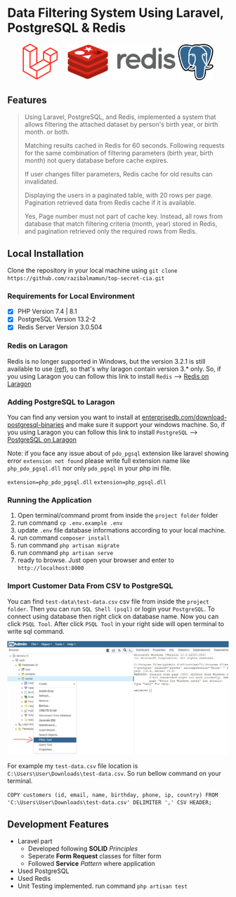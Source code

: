 # Data Filtering System Using  Laravel, PostgreSQL & Redis

<p align="center"><a href="https://laravel.com" target="_blank">
<img src="./github/laravel.svg" width="80"></a>&nbsp;&nbsp;&nbsp;&nbsp;
<a href="https://redis.io/" target="_blank" rel="noopener noreferrer"><img width="250" src="./github/redis.png" alt="Redis logo"></a>
<a href="https://www.postgresql.org/" target="_blank">
      <img alt="PostgreSQL" width="80" src="./github/postgresql.png">
    </a>
</p>

## Features

> Using Laravel, PostgreSQL, and Redis, implemented a system that allows filtering the attached dataset by person's birth year, or birth month. or both.
> 
> Matching results cached in Redis for 60 seconds. Following requests for the same combination of filtering parameters (birth year, birth month) not query database before cache expires. 
> 
> If user changes filter parameters, Redis cache for old results can invalidated.
> 
> Displaying the users in a paginated table, with 20 rows per page. Pagination retrieved data from Redis cache if it is available.
> 
> Yes, Page number must not part of cache key. Instead, all rows from database that match filtering criteria (month, year) stored in Redis, and pagination retrieved only the required rows from Redis.


## Local Installation

Clone the repository in your local machine using `git clone https://github.com/razibalmamun/top-secret-cia.git`

### Requirements for Local Environment

-   [x] PHP Version 7.4 | 8.1
-   [x] PostgreSQL Version 13.2-2
-   [x] Redis Server Version 3.0.504

### Redis on Laragon
Redis is no longer supported in Windows, but the version 3.2.1 is still available to use [(ref)](https://redis.com/blog/redis-on-windows-8-1-and-previous-versions/#:~:text=Officially%2C%20Redis%20is%20not%20supported,ported%20to%20Windows%20by%20MSOpenTech.), so that's why laragon contain version 3.* only.
So, if you using Laragon you can follow this link to install `Redis` --> [Redis on Laragon](https://dev.to/dendihandian/installing-php-redis-extension-on-laragon-2mp3)

### Adding PostgreSQL to Laragon
You can find any version you want to install at [enterprisedb.com/download-postgresql-binaries](https://www.enterprisedb.com/download-postgresql-binaries) and make sure it support your windows machine. So, if you using Laragon you can follow this link to install `PostgreSQL` --> [PostgreSQL on Laragon](https://dev.to/dendihandian/adding-postgresql-to-laragon-2kde)

Note: if you face any issue about of `pdo_pgsql` extension like laravel showing error `extension not found` please write full extension name like `php_pdo_pgsql.dll` nor only `pdo_pgsql` in your php ini file.

`extension=php_pdo_pgsql.dll`
`extension=php_pgsql.dll`

### Running the Application

1.  Open terminal/command promt from inside the `project folder` folder
2.  run command `cp .env.example .env`
3.  update `.env` file database informations according to your local machine.
4.  run command `composer install`
5.  run command `php artisan migrate`
8.  run command `php artisan serve`
9.  ready to browse. Just open your browser and enter to `http://localhost:8000`

### Import Customer Data From CSV to PostgreSQL
You can find `test-data\test-data.csv` csv file from inside the `project folder`. Then you can run `SQL Shell (psql)` or login your `PostgreSQL`. To connect using database then right click on database name. Now you can click `PSQL Tool`. After click `PSQL Tool` in your right side will open terminal to write sql command.

<img width="820" src="./github/fsql.jpg" alt="PSQL Tool">

For example my `test-data.csv` file location is `C:\Users\User\Downloads\test-data.csv`. So run bellow command on your terminal.

`COPY customers (id, email, name, birthday, phone, ip, country) FROM 'C:\Users\User\Downloads\test-data.csv' DELIMITER ',' CSV HEADER;`

## Development Features
-   Laravel part
    -   Developed following **SOLID** _Principles_    
    -   Seperate **Form Request** classes for filter form
    -   Followed **Service** _Pattern_ where application
-   Used PostgreSQL
-   Used Redis
-   Unit Testing implemented. run command `php artisan test` 
